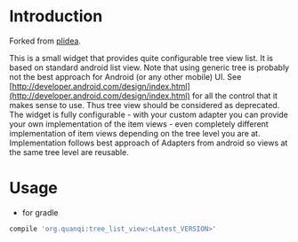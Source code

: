 # Introduction
Forked from [plidea](https://github.com/Polidea/tree-view-list-android).

This is a small widget that provides quite configurable tree view list.
It is based on standard android list view.
Note that using generic tree is probably not the best approach for Android (or any other mobile) UI.
See [http://developer.android.com/design/index.html](http://developer.android.com/design/index.html)
for all the control that it makes sense to use. Thus tree view should be considered as deprecated.
The widget is fully configurable - with your custom adapter you can provide
your own implementation of the item views - even completely different implementation
of item views depending on the tree level you are at.
Implementation follows best approach of Adapters from android
so views at the same tree level are reusable.


# Usage

* for gradle
``` groovy
compile 'org.quanqi:tree_list_view:<Latest_VERSION>'
```